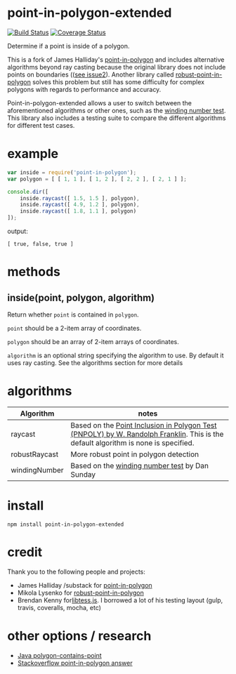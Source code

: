 point-in-polygon-extended
================

[![Build Status](https://travis-ci.org/iominh/point-in-polygon-extended.svg)](https://travis-ci.org/iominh/point-in-polygon-extended) [![Coverage Status](https://coveralls.io/repos/iominh/point-in-polygon-extended/badge.svg)](https://coveralls.io/r/iominh/point-in-polygon-extended)

Determine if a point is inside of a polygon.

This is a fork of James Halliday's [point-in-polygon](https://github.com/substack/point-in-polygon) and includes
alternative algorithms beyond ray casting because the original library does not include points on boundaries
(([see issue2](https://github.com/substack/point-in-polygon/issues/2)). Another library called
[robust-point-in-polygon](https://www.npmjs.com/package/robust-point-in-polygon) solves this problem but still
has some difficulty for complex polygons with regards to performance and accuracy.

Point-in-polygon-extended allows a user to switch between the aforementioned algorithms or other ones, such
as the [winding number test](http://geomalgorithms.com/a03-_inclusion.html). This library also includes a testing
suite to compare the different algorithms for different test cases.

example
=======

``` js
var inside = require('point-in-polygon');
var polygon = [ [ 1, 1 ], [ 1, 2 ], [ 2, 2 ], [ 2, 1 ] ];

console.dir([
    inside.raycast([ 1.5, 1.5 ], polygon),
    inside.raycast([ 4.9, 1.2 ], polygon),
    inside.raycast([ 1.8, 1.1 ], polygon)
]);
```

output:

```
[ true, false, true ]
```

methods
=======

inside(point, polygon, algorithm)
----------------------

Return whether `point` is contained in `polygon`.

`point` should be a 2-item array of coordinates.

`polygon` should be an array of 2-item arrays of coordinates.

`algorithm` is an optional string specifying the algorithm to use. By default it uses ray casting. See the algorithms
section for more details

algorithms
=======

Algorithm | notes
------------- | -------------
raycast  | Based on the [Point Inclusion in Polygon Test (PNPOLY) by W. Randolph Franklin](http://www.ecse.rpi.edu/Homepages/wrf/Research/Short_Notes/pnpoly.html). This is the default algorithm is none is specified.
robustRaycast | More robust point in polygon detection
windingNumber | Based on the [winding number test](http://geomalgorithms.com/a03-_inclusion.html) by Dan Sunday

install
=======

    npm install point-in-polygon-extended

credit
======

Thank you to the following people and projects:

- James Halliday /substack for [point-in-polygon](https://github.com/substack/point-in-polygon)
- Mikola Lysenko for [robust-point-in-polygon](https://github.com/mikolalysenko/robust-point-in-polygon)
- Brendan Kenny for[libtess.js](https://github.com/brendankenny/libtess.js). I borrowed a lot of his testing layout
(gulp, travis, coveralls, mocha, etc)

other options / research
======

- [Java polygon-contains-point](https://github.com/sromku/polygon-contains-point/tree/master/Polygon/src/com/sromku/polygon)
- [Stackoverflow point-in-polygon answer](http://stackoverflow.com/questions/217578/point-in-polygon-aka-hit-test)